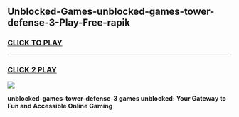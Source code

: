 
## Unblocked-Games-unblocked-games-tower-defense-3-Play-Free-rapik
<h3>
<a href="https://premium76.site?title=unblocked-games-tower-defense-3&ref=17A">CLICK TO PLAY</a></h3>
<hr>

<h3>
<a href="https://premium76.site?title=unblocked-games-tower-defense-3&ref=17A">CLICK 2 PLAY</a>
  
</h3>

<a href="https://premium76.site?title=unblocked-games-tower-defense-3&ref=17A"><img src="https://clearcache.store/games.png"></a>


**unblocked-games-tower-defense-3 games unblocked: Your Gateway to Fun and Accessible Online Gaming**

